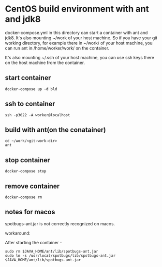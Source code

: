 # CentOS build environment with ant and jdk8

docker-compose.yml in this directory can start a container
with ant and jdk8.
It's also mounting ~/work of your host machine.
So if you have your git working directory,
for example there in ~/work/ of your host machine,
you can run ant in /home/worker/work/<git-work-dir> on the container.

It's also mounting ~/.ssh of your host machine,
you can use ssh keys there on the host machine from the container.


## start container

```
docker-compose up -d bld
```

## ssh to container

```
ssh -p3022 -A worker@localhost
```

## build with ant(on the conatainer)
```
cd ~/work/<git-work-dir>
ant
```

## stop container

```
docker-compose stop
```

## remove container

```
docker-compose rm
```

## notes for macos
spotbugs-ant.jar is not correctly recognized on macos.

workaround:

After starting the container -
```
sudo rm $JAVA_HOME/ant/lib/spotbugs-ant.jar
sudo ln -s /usr/local/spotbugs/lib/spotbugs-ant.jar $JAVA_HOME/ant/lib/spotbugs-ant.jar
```
